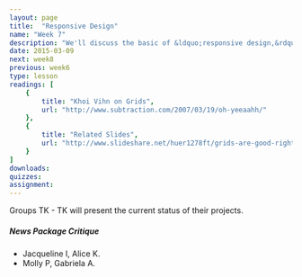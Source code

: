 ```yaml
---
layout: page
title:  "Responsive Design"
name: "Week 7"
description: "We'll discuss the basic of &ldquo;responsive design,&rdquo; a way of designing and coding that ensures our stories look good on any sized device, from mobile phones to massive desktops."
date: 2015-03-09
next: week8
previous: week6
type: lesson
readings: [
    {
        title: "Khoi Vihn on Grids",
        url: "http://www.subtraction.com/2007/03/19/oh-yeeaahh/"
    },
    {
        title: "Related Slides",
        url: "http://www.slideshare.net/huer1278ft/grids-are-good-right"
    }
]
downloads: 
quizzes: 
assignment: 
---
```

Groups TK - TK will present the current status of their projects.

<h5>News Package Critique</h5>
<ul>
    <li>Jacqueline I, Alice K.</li>
    <li>Molly P, Gabriela A.</li>
</ul>
